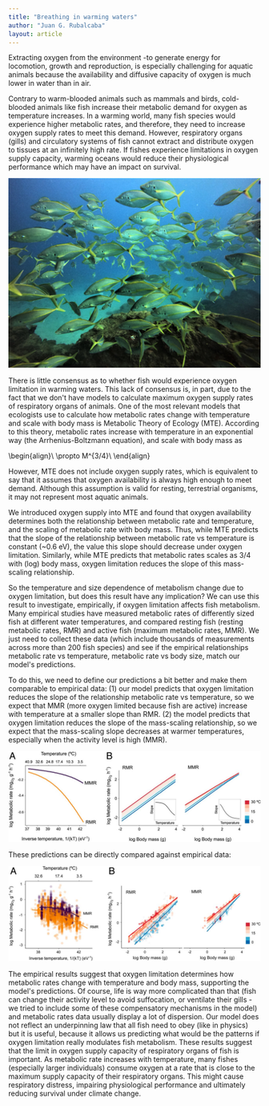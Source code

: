 ```yaml
---
title: "Breathing in warming waters"
author: "Juan G. Rubalcaba"
layout: article
---
```


Extracting oxygen from the environment -to generate energy for locomotion, growth and reproduction, is especially challenging for aquatic animals because the availability and diffusive capacity of oxygen is much lower in water than in air.

Contrary to warm-blooded animals such as mammals and birds, cold-blooded animals like fish increase their metabolic demand for oxygen as temperature increases. In a warming world, many fish species would experience higher metabolic rates, and therefore, they need to increase oxygen supply rates to meet this demand. However, respiratory organs (gills) and circulatory systems of fish cannot extract and distribute oxygen to tissues at an infinitely high rate. If fishes experience limitations in oxygen supply capacity, warming oceans would reduce their physiological performance which may have an impact on survival.

<img src="/images/posts/fishbank.jpg">

There is little consensus as to whether fish would experience oxygen limitation in warming waters. This lack of consensus is, in part, due to the fact that we don't have models to calculate maximum oxygen supply rates of respiratory organs of animals. 
One of the most relevant models that ecologists use to calculate how metabolic rates change with temperature and scale with body mass is Metabolic Theory of Ecology (MTE). According to this theory, metabolic rates increase with temperature in an exponential way (the Arrhenius-Boltzmann equation), and scale with body mass as 

\begin{align}\ \propto M^{3/4}\ \end{align}

However, MTE does not include oxygen supply rates, which is equivalent to say that it assumes that oxygen availability is always high enough to meet demand. Although this assumption is valid for resting, terrestrial organisms, it may not represent most aquatic animals.

We introduced oxygen supply into MTE and found that oxygen availability determines both the relationship between metabolic rate and temperature, and the scaling of metabolic rate with body mass. Thus, while MTE predicts that the slope of the relationship between metabolic rate vs temperature is constant (~0.6 eV), the value this slope should decrease under oxygen limitation. Similarly, while MTE predicts that metabolic rates scales as 3/4 with (log) body mass, oxygen limitation reduces the slope of this mass-scaling relationship.

So the temperature and size dependence of metabolism change due to oxygen limitation, but does this result have any implication? We can use this result to investigate, empirically, if oxygen limitation affects fish metabolism. Many empirical studies have measured metabolic rates of differently sized fish at different water temperatures, and compared resting fish (resting metabolic rates, RMR) and active fish (maximum metabolic rates, MMR). We just need to collect these data (which include thousands of measurements across more than 200 fish species) and see if the empirical relationships metabolic rate vs temperature, metabolic rate vs body size, match our model's predictions.

To do this, we need to define our predictions a bit better and make them comparable to empirical data: (1) our model predicts that oxygen limitation reduces the slope of the relationship metabolic rate vs temperature, so we expect that MMR (more oxygen limited because fish are active) increase with temperature at a smaller slope than RMR. (2) the model predicts that oxygen limitation reduces the slope of the mass-scaling relationship, so we expect that the mass-scaling slope decreases at warmer temperatures, especially when the activity level is high (MMR). 

<img src="/images/posts/modpred_pnas.jpg">

These predictions can be directly compared against empirical data:

<img src="/images/posts/empir_pnas.jpg">

The empirical results suggest that oxygen limitation determines how metabolic rates change with temperature and body mass, supporting the model's predictions. Of course, life is way more complicated than that (fish can change their activity level to avoid suffocation, or ventilate their gills -we tried to include some of these compensatory mechanisms in the model) and metabolic rates data usually display a lot of dispersion. Our model does not reflect an underpinning law that all fish need to obey (like in physics) but it is useful, because it allows us predicting what would be the patterns if oxygen limitation really modulates fish metabolism.
These results suggest that the limit in oxygen supply capacity of respiratory organs of fish is important. As metabolic rate increases with temperature, many fishes (especially larger individuals) consume oxygen at a rate that is close to the maximum supply capacity of their respiratory organs. This might cause respiratory distress, impairing physiological performance and ultimately reducing survival under climate change. 

